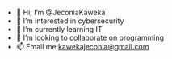 - 👋 Hi, I’m @JeconiaKaweka
- 👀 I’m interested in cybersecurity
- 🌱 I’m currently learning IT 
- 💞️ I’m looking to collaborate on programming 
- 📫 Email me:kawekajeconia@gmail.com 

<!---
JeconiaKaweka/JeconiaKaweka is a ✨ special ✨ repository because its `README.md` (this file) appears on your GitHub profile.
You can click the Preview link to take a look at your changes.
--->

